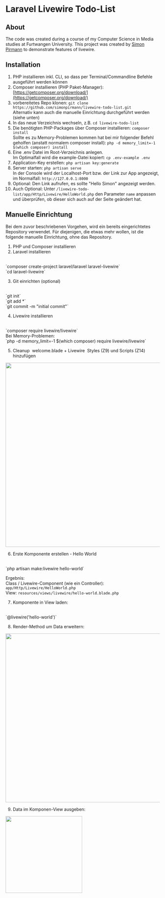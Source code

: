 # Laravel Livewire Todo-List

## About
The code was created during a course of my Computer Science in Media studies at Furtwangen University. This project was created by [Simon Pirmann](https://github.com/simonpirmann) to demonstrate features of livewire.

## Installation
1. PHP installieren inkl. CLI, so dass per Terminal/Commandline Befehle ausgeführt werden können
2. Composer installieren (PHP Paket-Manager): [https://getcomposer.org/download/](https://getcomposer.org/download/)
3. vorbereitetes Repo klonen: `git clone https://github.com/simonpirmann/livewire-todo-list.git` <br> Alternativ kann auch die manuelle Einrichtung durchgeführt werden (siehe unten)
4. In das neue Verzeichnis wechseln, z.B. `cd livewire-todo-list`
5. Die benötigten PHP-Packages über Composer installieren: `composer install` <br> Sollte es zu Memory-Problemen kommen hat bei mir folgender Befehl geholfen (anstatt normalem composer install): `php -d memory_limit=-1 $(which composer) install`
6. Eine .env Datei im Root-Verzeichnis anlegen. <br>Im Optimalfall wird die example-Datei kopiert: `cp .env-example .env`
7. Application-Key erstellen: `php artisan key:generate`
8. Server starten: `php artisan serve` <br> In der Console wird der Localhost-Port bzw. der Link zur App angezeigt, im Normalfall: `http://127.0.0.1:8000`
9. Optional: Den Link aufrufen, es sollte "Hello Simon" angezeigt werden.
10. Auch Optional: Unter `/livewire-todo-list/app/Http/Livewire/HelloWorld.php` den Parameter `name` anpassen und überprüfen, ob dieser sich auch auf der Seite geändert hat.


## Manuelle Einrichtung
Bei dem zuvor beschriebenen Vorgehen, wird ein bereits eingerichtetes Repository verwendet.
Für diejenigen, die etwas mehr wollen, ist die folgende manuelle Einrichtung, ohne das Repository.

1. PHP und Composer installieren
2. Laravel installieren
<br>
`composer create-project laravel/laravel laravel-livewire`
<br>
`cd laravel-livewire`


3. Git einrichten (optional)
<br>
`git init`
<br>
`git add *`
<br>
`git commit -m "initial commit"`

4. Livewire installieren
<br>
`composer require livewire/livewire`
<br>
Bei Memory-Problemen:
<br>
`php -d memory_limit=-1 $(which composer) require livewire/livewire`

5. Cleanup  welcome.blade + Livewire  Styles (Z9) und Scripts (Z14) hinzufügen<br>
  <img src="https://www.simon-pirmann.de/codepen-assets/livewire-installation/livewire-installation-cleanup-welcome.png" width="600">

6. Erste Komponente erstellen - Hello World
<br>
`php artisan make:livewire hello-world`

Ergebnis:
<br>
Class / Livewire-Component (wie ein Controller): `app/Http/Livewire/HelloWorld.php`
<br>
View: `resources/views/livewire/hello-world.blade.php`

7. Komponente in View laden:
<br>
`@livewire('hello-world')`


8. Render-Method um Data erweitern:<br>
<img src="https://www.simon-pirmann.de/codepen-assets/livewire-installation/livewire-installation-render-method.png" width="550">

9. Data im Komponen-View ausgeben:<br>
<img src="https://www.simon-pirmann.de/codepen-assets/livewire-installation/livewire-installation-component-view.png" width="250">
